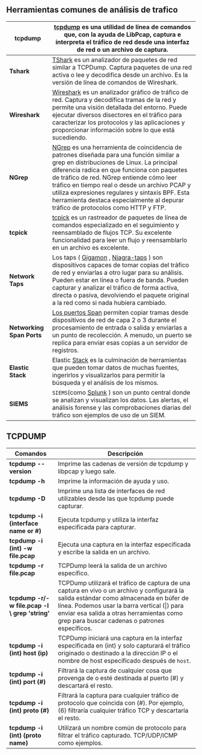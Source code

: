 ## Herramientas comunes de análisis de trafico


| tcpdump                   | [tcpdump](https://www.tcpdump.org/) es una utilidad de línea de comandos que, con la ayuda de LibPcap, captura e interpreta el tráfico de red desde una interfaz de red o un archivo de captura.                                                                                                                                                                                                                                                           |
| ------------------------- | ---------------------------------------------------------------------------------------------------------------------------------------------------------------------------------------------------------------------------------------------------------------------------------------------------------------------------------------------------------------------------------------------------------------------------------------------------------- |
| **Tshark**                | [TShark](https://www.wireshark.org/docs/man-pages/tshark.html) es un analizador de paquetes de red similar a TCPDump. Captura paquetes de una red activa o lee y decodifica desde un archivo. Es la versión de línea de comandos de Wireshark.                                                                                                                                                                                                             |
| **Wireshark**             | [Wireshark](https://www.wireshark.org/) es un analizador gráfico de tráfico de red. Captura y decodifica tramas de la red y permite una visión detallada del entorno. Puede ejecutar diversos disectores en el tráfico para caracterizar los protocolos y las aplicaciones y proporcionar información sobre lo que está sucediendo.                                                                                                                        |
| **NGrep**                 | [NGrep](https://github.com/jpr5/ngrep) es una herramienta de coincidencia de patrones diseñada para una función similar a grep en distribuciones de Linux. La principal diferencia radica en que funciona con paquetes de tráfico de red. NGrep entiende cómo leer tráfico en tiempo real o desde un archivo PCAP y utiliza expresiones regulares y sintaxis BPF. Esta herramienta destaca especialmente al depurar tráfico de protocolos como HTTP y FTP. |
| **tcpick**                | [tcpick](http://tcpick.sourceforge.net/index.php?p=home.inc) es un rastreador de paquetes de línea de comandos especializado en el seguimiento y reensamblado de flujos TCP. Su excelente funcionalidad para leer un flujo y reensamblarlo en un archivo es excelente.                                                                                                                                                                                     |
| **Network Taps**          | Los taps ( [Gigamon](https://www.gigamon.com/) , [Niagra-taps](https://www.niagaranetworks.com/products/network-tap) ) son dispositivos capaces de tomar copias del tráfico de red y enviarlas a otro lugar para su análisis. Pueden estar en línea o fuera de banda. Pueden capturar y analizar el tráfico de forma activa, directa o pasiva, devolviendo el paquete original a la red como si nada hubiera cambiado.                                     |
| **Networking Span Ports** | [Los puertos Span](https://en.wikipedia.org/wiki/Port_mirroring) permiten copiar tramas desde dispositivos de red de capa 2 o 3 durante el procesamiento de entrada o salida y enviarlas a un punto de recolección. A menudo, un puerto se replica para enviar esas copias a un servidor de registros.                                                                                                                                                     |
| **Elastic Stack**         | Elastic [Stack](https://www.elastic.co/elastic-stack) es la culminación de herramientas que pueden tomar datos de muchas fuentes, ingerirlos y visualizarlos para permitir la búsqueda y el análisis de los mismos.                                                                                                                                                                                                                                        |
| **SIEMS**                 | `SIEMS`(como [Splunk](https://www.splunk.com/en_us) ) son un punto central donde se analizan y visualizan los datos. Las alertas, el análisis forense y las comprobaciones diarias del tráfico son ejemplos de uso de un SIEM.                                                                                                                                                                                                                             |

## TCPDUMP

| Comandos                                       | Descripción                                                                                                                                                                                                                                                                           |
| ---------------------------------------------- | ------------------------------------------------------------------------------------------------------------------------------------------------------------------------------------------------------------------------------------------------------------------------------------- |
| **tcpdump --version**                          | Imprime las cadenas de versión de tcpdump y libpcap y luego sale.                                                                                                                                                                                                                     |
| **tcpdump -h**                                 | Imprime la información de ayuda y uso.                                                                                                                                                                                                                                                |
| **tcpdump -D**                                 | Imprime una lista de interfaces de red utilizables desde las que tcpdump puede capturar.                                                                                                                                                                                              |
| **tcpdump -i (interface name or #)**           | Ejecuta tcpdump y utiliza la interfaz especificada para capturar.                                                                                                                                                                                                                     |
| **tcpdump -i (int) -w file.pcap**              | Ejecuta una captura en la interfaz especificada y escribe la salida en un archivo.                                                                                                                                                                                                    |
| **tcpdump -r file.pcap**                       | TCPDump leerá la salida de un archivo específico.                                                                                                                                                                                                                                     |
| **tcpdump -r/-w file.pcap -l \ grep 'string'** | TCPDump utilizará el tráfico de captura de una captura en vivo o un archivo y configurará la salida estándar como almacenada en búfer de línea. Podemos usar la barra vertical (\|) para enviar esa salida a otras herramientas como grep para buscar cadenas o patrones específicos. |
| **tcpdump -i (int) host (ip)**                 | TCPDump iniciará una captura en la interfaz especificada en (int) y solo capturará el tráfico originado o destinado a la dirección IP o el nombre de host especificado después de `host`.                                                                                             |
| **tcpdump -i (int) port (#)**                  | Filtrará la captura de cualquier cosa que provenga de o esté destinada al puerto (#) y descartará el resto.                                                                                                                                                                           |
| **tcpdump -i (int) proto (#)**                 | Filtrará la captura para cualquier tráfico de protocolo que coincida con (#). Por ejemplo, (6) filtraría cualquier tráfico TCP y descartaría el resto.                                                                                                                                |
| **tcpdump -i (int) (proto name)**              | Utilizará un nombre común de protocolo para filtrar el tráfico capturado. TCP/UDP/ICMP como ejemplos.                                                                                                                                                                                 |

